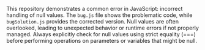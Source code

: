 This repository demonstrates a common error in JavaScript: incorrect handling of null values. The `bug.js` file shows the problematic code, while `bugSolution.js` provides the corrected version.  Null values are often overlooked, leading to unexpected behavior or runtime errors if not properly managed.  Always explicitly check for null values using strict equality (===) before performing operations on parameters or variables that might be null.